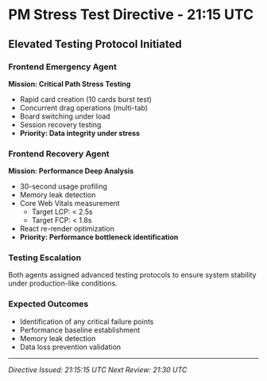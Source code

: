 # PM Stress Test Directive - 21:15 UTC

## Elevated Testing Protocol Initiated

### Frontend Emergency Agent

**Mission: Critical Path Stress Testing**

- Rapid card creation (10 cards burst test)
- Concurrent drag operations (multi-tab)
- Board switching under load
- Session recovery testing
- **Priority: Data integrity under stress**

### Frontend Recovery Agent

**Mission: Performance Deep Analysis**

- 30-second usage profiling
- Memory leak detection
- Core Web Vitals measurement
  - Target LCP: < 2.5s
  - Target FCP: < 1.8s
- React re-render optimization
- **Priority: Performance bottleneck identification**

### Testing Escalation

Both agents assigned advanced testing protocols to ensure system stability under production-like conditions.

### Expected Outcomes

- Identification of any critical failure points
- Performance baseline establishment
- Memory leak detection
- Data loss prevention validation

---
*Directive Issued: 21:15:15 UTC*
*Next Review: 21:30 UTC*
